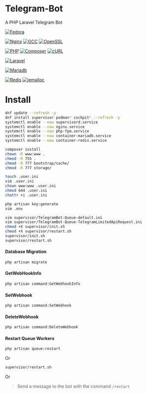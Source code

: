 # Telegram-Bot

A PHP Laravel Telegram Bot

[![Fedora](https://img.shields.io/badge/Fedora-36-blue.svg?style=flat-square)](https://download.fedoraproject.org/pub/fedora/linux/releases/36/Server/x86_64/iso/Fedora-Server-dvd-x86_64-36-1.5.iso)

[![Nginx](https://img.shields.io/badge/Nginx-^1.23.0-brightgreen.svg?style=flat-square)](https://nginx.org/en/download.html)
[![GCC](https://img.shields.io/badge/GCC-^12.1-yellow.svg?style=flat-square)](https://gcc.gnu.org/onlinedocs/)
[![OpenSSL](https://img.shields.io/badge/OpenSSL-^3.0.3-red.svg?style=flat-square)](https://www.openssl.org/source/)

[![PHP](https://img.shields.io/badge/PHP-^8.1-blue.svg?style=flat-square)](https://www.php.net/downloads.php)
[![Composer](https://img.shields.io/badge/Composer-^2.3.7-blue.svg?style=flat-square)](https://getcomposer.org/)
[![cURL](https://img.shields.io/badge/cURL-^7.82.0-brightgreen.svg?style=flat-square)](https://curl.se/download.html)

[![Laravel](https://img.shields.io/badge/Laravel-^9.18.0-red.svg?style=flat-square)](https://laravel.com/docs/9.x/installation)

[![Mariadb](https://img.shields.io/badge/MariaDB-^10.8.3-yellow.svg?style=flat-square)](https://mariadb.org/download/)

[![Redis](https://img.shields.io/badge/Redis-^7.0.2-red.svg?style=flat-square)](https://redis.io/download)
[![jemalloc](https://img.shields.io/badge/jemalloc-^5.2.1-blue.svg?style=flat-square)](https://github.com/jemalloc/jemalloc/releases)

# Install

```bash
dnf update --refresh -y
dnf install supervisor podman* cockpit* --refresh -y
systemctl enable --now supervisord.service
systemctl enable --now nginx.service
systemctl enable --now php-fpm.service
systemctl enable --now container-mariadb.service
systemctl enable --now container-redis.service

composer install
chown -R www:www .
chmod -R 755 .
chmod -R 777 bootstrap/cache/
chmod -R 777 storage/

touch .user.ini
vim .user.ini
chown www:www .user.ini
chmod 644 .user.ini
chattr +i .user.ini

php artisan key:generate
vim .env

vim supervisor/TelegramBot-Queue-default.ini
vim supervisor/TelegramBot-Queue-TelegramLimitedApiRequest.ini
chmod +X supervisor/init.sh
chmod +X supervisor/restart.sh
supervisor/init.sh
supervisor/restart.sh
```

#### Database Migration

```bash
php artisan migrate
```

#### GetWebHookInfo

```bash
php artisan command:GetWebhookInfo
```

#### SetWebhook

```bash
php artisan command:SetWebhook
```

#### DeleteWebhook

```bash
php artisan command:DeleteWebhook
```

#### Restart Queue Workers

```bash
php artisan queue:restart
```

Or

```bash
supervisor/restart.sh
```

Or

> Send a message to the bot with the command ```/restart```
